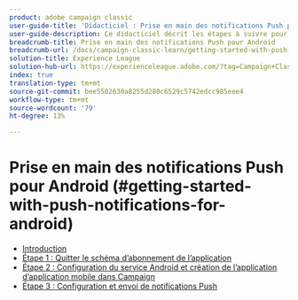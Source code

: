 ```yaml
---
product: adobe campaign classic
user-guide-title: 'Didacticiel : Prise en main des notifications Push pour Android'
user-guide-description: Ce didacticiel décrit les étapes à suivre pour envoyer des notifications Push d'Adobe Campaign à une application Android.
breadcrumb-title: Prise en main des notifications Push pour Android
breadcrumb-url: /docs/campaign-classic-learn/getting-started-with-push-notifications-for-android/introduction.html
solution-title: Experience League
solution-hub-url: https://experienceleague.adobe.com/?tag=Campaign+Classic#recommended/solutions/campaign
index: true
translation-type: tm+mt
source-git-commit: bee5502630a8255d280c6529c5742edcc985eee4
workflow-type: tm+mt
source-wordcount: '79'
ht-degree: 13%

---
```



# Prise en main des notifications Push pour Android (#getting-started-with-push-notifications-for-android)

+ [Introduction](/help/tutorial-getting-started-with-push-notifications-for-android/introduction.md)
+ [Étape 1 : Quitter le schéma d’abonnement de l’application](/help/tutorial-getting-started-with-push-notifications-for-android/extending-the-app-subscription-schema.md)
+ [Étape 2 : Configuration du service Android et création de l’application d’application mobile dans Campaign](/help/tutorial-getting-started-with-push-notifications-for-android/configuring-an-android-service-in-campaign.md)
+ [Étape 3 : Configuration et envoi de notifications Push](/help/tutorial-getting-started-with-push-notifications-for-android/configuring-and-sending-push-notifications.md)
